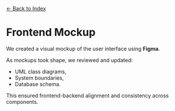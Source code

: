 [← Back to Index](0_index.md)

# Frontend Mockup

We created a visual mockup of the user interface using **Figma**.

As mockups took shape, we reviewed and updated:
- UML class diagrams,
- System boundaries,
- Database schema.

This ensured frontend-backend alignment and consistency across components.

[comment]: # (TODO: add link or picture to figma project)